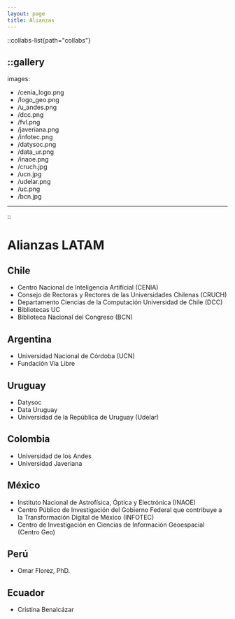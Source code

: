 ```yaml
---
layout: page
title: Alianzas
---
```


::collabs-list{path="collabs"}


::gallery
---
images:
  - /cenia_logo.png
  - /logo_geo.png
  - /u_andes.png
  - /dcc.png
  - /fvl.png
  - /javeriana.png
  - /infotec.png
  - /datysoc.png
  - /data_ur.png
  - /inaoe.png
  - /cruch.jpg
  - /ucn.jpg
  - /udelar.png
  - /uc.png
  - /bcn.jpg
---
::

# Alianzas LATAM
## Chile
- Centro Nacional de Inteligencia Artificial (CENIA)
- Consejo de Rectoras y Rectores de las Universidades Chilenas (CRUCH) 
- Departamento Ciencias de la Computación Universidad de Chile (DCC)
- Bibliotecas UC
- Biblioteca Nacional del Congreso (BCN)
## Argentina
- Universidad Nacional de Córdoba (UCN)
- Fundación Vía Libre
## Uruguay
- Datysoc
- Data Uruguay
- Universidad de la República de Uruguay (Udelar)
## Colombia
- Universidad de los Andes
- Universidad Javeriana
## México
- Instituto Nacional de Astrofísica, Óptica y Electrónica (INAOE) 
- Centro Público de Investigación del Gobierno Federal que contribuye a la Transformación Digital de México (INFOTEC)
- Centro de Investigación en Ciencias de Información Geoespacial (Centro Geo)
## Perú
- Omar Florez, PhD.
## Ecuador
- Cristina Benalcázar







